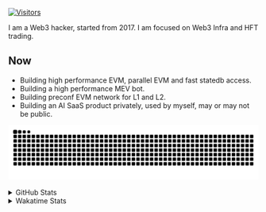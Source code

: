<!-- markdownlint-disable MD041 MD010 MD033 -->
[![Visitors](https://api.visitorbadge.io/api/daily?path=Akagi201%2FAkagi201&label=Visitors%20Today&countColor=%2337d67a)](https://visitorbadge.io/status?path=Akagi201%2FAkagi201)

I am a Web3 hacker, started from 2017. I am focused on Web3 Infra and HFT trading.

## Now

* Building high performance EVM, parallel EVM and fast statedb access.
* Building a high performance MEV bot.
* Building preconf EVM network for L1 and L2.
* Building an AI SaaS product privately, used by myself, may or may not be public.

[![github contribution grid snake animation](https://raw.githubusercontent.com/Akagi201/Akagi201/output/github-contribution-grid-snake.svg#gh-light-mode-only)](https://github.com/Akagi201)

<details>
<summary>GitHub Stats</summary>
  <a href="https://github.com/Akagi201"><img alt="Profile Detail" src="https://raw.githubusercontent.com/Akagi201/Akagi201/master/profile-summary-card-output/dracula/0-profile-details.svg" /></a>
  <a href="https://github.com/Akagi201"><img alt="Github Stats" src="https://raw.githubusercontent.com/Akagi201/Akagi201/master/profile-summary-card-output/dracula/3-stats.svg" /></a>
  <a href="https://github.com/Akagi201"><img alt="Lang By Commits" src="https://raw.githubusercontent.com/Akagi201/Akagi201/master/profile-summary-card-output/dracula/2-most-commit-language.svg" /></a>
</details>

<details>
<summary>Wakatime Stats</summary>
<br>

<!--START_SECTION:waka-->

```txt
From: 30 October 2024 - To: 06 November 2024

Total Time: 40 hrs 23 mins

Other        20 hrs 38 mins  ████████████▓░░░░░░░░░░░░   51.09 %
Rust         7 hrs 55 mins   █████░░░░░░░░░░░░░░░░░░░░   19.62 %
Go           6 hrs 23 mins   ████░░░░░░░░░░░░░░░░░░░░░   15.82 %
Markdown     1 hr 37 mins    █░░░░░░░░░░░░░░░░░░░░░░░░   04.02 %
sh           59 mins         ▓░░░░░░░░░░░░░░░░░░░░░░░░   02.45 %
INI          47 mins         ▒░░░░░░░░░░░░░░░░░░░░░░░░   01.96 %
TOML         44 mins         ▒░░░░░░░░░░░░░░░░░░░░░░░░   01.83 %
Solidity     30 mins         ▒░░░░░░░░░░░░░░░░░░░░░░░░   01.25 %
TypeScript   23 mins         ▒░░░░░░░░░░░░░░░░░░░░░░░░   00.95 %
Shell        13 mins         ░░░░░░░░░░░░░░░░░░░░░░░░░   00.57 %
```

<!--END_SECTION:waka-->

</details>
